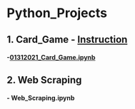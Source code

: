 # Python_Projects

## 1. Card_Game - [Instruction](https://en.wikipedia.org/wiki/War_(card_game))
#### -[01312021_Card_Game.ipynb](https://github.com/jspear01/Python_Projects/blob/main/01312021_Card_Game.ipynb)
## 2. Web Scraping
#### - Web_Scraping.ipynb
